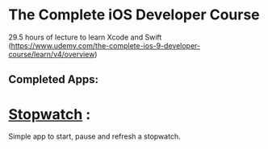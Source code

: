# The Complete iOS Developer Course

29.5 hours of lecture to learn Xcode and Swift (https://www.udemy.com/the-complete-ios-9-developer-course/learn/v4/overview)

## Completed Apps:

# [Stopwatch](https://github.com/mariesta/app-development/tree/master/Timer%20App) :

Simple app to start, pause and refresh a stopwatch.

